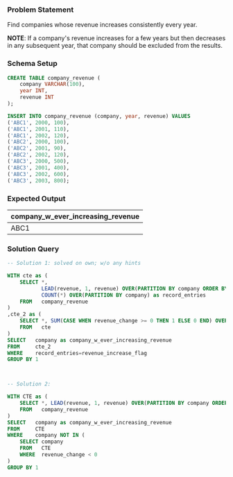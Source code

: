 ### Problem Statement

Find companies whose revenue increases consistently every year.

**NOTE**: If a company's revenue increases for a few years but then decreases in any subsequent year, that company should be excluded from the results.


### Schema Setup

```sql
CREATE TABLE company_revenue (
    company VARCHAR(100),
    year INT,
    revenue INT
);

INSERT INTO company_revenue (company, year, revenue) VALUES
('ABC1', 2000, 100),
('ABC1', 2001, 110),
('ABC1', 2002, 120),
('ABC2', 2000, 100),
('ABC2', 2001, 90),
('ABC2', 2002, 120),
('ABC3', 2000, 500),
('ABC3', 2001, 400),
('ABC3', 2002, 600),
('ABC3', 2003, 800);
```


### Expected Output

company_w_ever_increasing_revenue |
--|
ABC1 |


### Solution Query

```sql
-- Solution 1: solved on own; w/o any hints

WITH cte as (
	SELECT *, 
           LEAD(revenue, 1, revenue) OVER(PARTITION BY company ORDER BY year) - revenue as revenue_change, 
           COUNT(*) OVER(PARTITION BY company) as record_entries
	FROM   company_revenue
)
,cte_2 as (
	SELECT *, SUM(CASE WHEN revenue_change >= 0 THEN 1 ELSE 0 END) OVER(PARTITION BY company) as revenue_increase_flag
	FROM   cte
)
SELECT   company as company_w_ever_increasing_revenue
FROM     cte_2
WHERE    record_entries=revenue_increase_flag
GROUP BY 1



-- Solution 2: 

WITH CTE as (
	SELECT *, LEAD(revenue, 1, revenue) OVER(PARTITION BY company ORDER BY year) - revenue as revenue_change
	FROM   company_revenue
)
SELECT   company as company_w_ever_increasing_revenue
FROM     CTE
WHERE    company NOT IN (
	SELECT company
	FROM   CTE
	WHERE  revenue_change < 0
)
GROUP BY 1
```